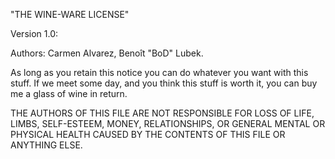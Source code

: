 "THE WINE-WARE LICENSE" 

Version 1.0: 

Authors: Carmen Alvarez, Benoît "BoD" Lubek. 

As long as you retain this notice you can do whatever you want with this stuff. If we meet some day, and you think this stuff is worth it, you can buy me a glass of wine in return.

THE AUTHORS OF THIS FILE ARE NOT RESPONSIBLE FOR LOSS OF LIFE, LIMBS, SELF-ESTEEM, MONEY, RELATIONSHIPS, OR GENERAL MENTAL OR PHYSICAL HEALTH CAUSED BY THE CONTENTS OF THIS FILE OR ANYTHING ELSE.

